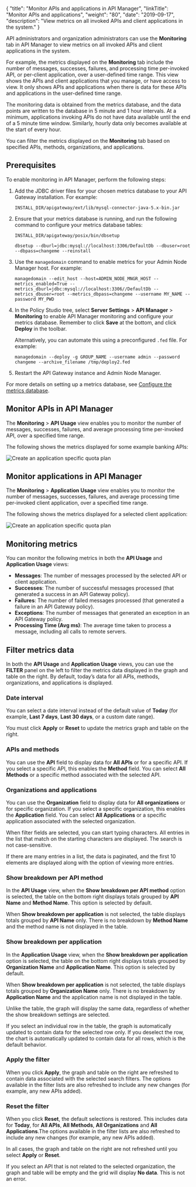 {
    "title": "Monitor APIs and applications in API Manager",
    "linkTitle": "Monitor APIs and applications",
    "weight": "80",
    "date": "2019-09-17",
    "description": "View metrics on all invoked APIs and client applications in the system."
}

API administrators and organization administrators can use the **Monitoring** tab in API Manager to view metrics on all invoked APIs and client applications in the system.

For example, the metrics displayed on the **Monitoring** tab include the number of messages, successes, failures, and processing time per-invoked API, or per-client application, over a user-defined time range. This view shows the APIs and client applications that you manage, or have access to view. It only shows APIs and applications when there is data for these APIs and applications in the user-defined time range.

The monitoring data is obtained from the metrics database, and the data points are written to the database in 5 minute and 1 hour intervals. At a minimum, applications invoking APIs do not have data available until the end of a 5 minute time window. Similarly, hourly data only becomes available at the start of every hour.

You can filter the metrics displayed on the **Monitoring** tab based on specified APIs, methods, organizations, and applications.

## Prerequisites

To enable monitoring in API Manager, perform the following steps:

1. Add the JDBC driver files for your chosen metrics database to your API Gateway installation. For example:

    ```
    INSTALL_DIR/apigateway/ext/lib/mysql-connector-java-5.x-bin.jar
    ```

2. Ensure that your metrics database is running, and run the following command to configure your metrics database tables:

    ```
    INSTALL_DIR/apigateway/posix/bin/dbsetup

    dbsetup --dburl=jdbc:mysql://localhost:3306/DefaultDb --dbuser=root --dbpass=changeme --reinstall
    ```

3. Use the `managedomain` command to enable metrics for your Admin Node Manager host. For example:

    ```
    managedomain --edit_host --host=ADMIN_NODE_MNGR_HOST --metrics_enabled=True --metrics_dburl=jdbc:mysql://localhost:3306//DefaultDb --metrics_dbuser=root --metrics_dbpass=changeme --username MY_NAME --password MY_PWD
    ```

4. In the Policy Studio tree, select **Server Settings** > **API Manager** > **Monitoring** to enable API Manager monitoring and configure your metrics database. Remember to click **Save** at the bottom, and click **Deploy** in the toolbar.

    Alternatively, you can automate this using a preconfigured `.fed` file. For example:

    ```
    managedomain --deploy -g GROUP_NAME --username admin --password changeme --archive_filename /tmp/deploy2.fed
    ```

5. Restart the API Gateway instance and Admin Node Manager.

For more details on setting up a metrics database, see [Configure the metrics database](/docs/apim_installation/apigtw_install/metrics_db_install/).

## Monitor APIs in API Manager

The **Monitoring** > **API Usage** view enables you to monitor the number of messages, successes, failures, and average processing time per-invoked API, over a specified time range.

The following shows the metrics displayed for some example banking APIs:

![Create an application specific quota plan](/Images/docbook/images/api_mgmt/api_mgmt_monitor_api.png)

## Monitor applications in API Manager

The **Monitoring** > **Application Usage** view enables you to monitor the number of messages, successes, failures, and average processing time per-invoked client application, over a specified time range.

The following shows the metrics displayed for a selected client application:

![Create an application specific quota plan](/Images/docbook/images/api_mgmt/api_mgmt_monitor_app.png)

## Monitoring metrics

You can monitor the following metrics in both the **API Usage** and **Application Usage** views:

* **Messages**: The number of messages processed by the selected API or client application.
* **Successes**: The number of successful messages processed (that generated a success in an API Gateway policy).
* **Failures**: The number of failed messages processed (that generated a failure in an API Gateway policy).
* **Exceptions**: The number of messages that generated an exception in an API Gateway policy.
* **Processing Time (Avg ms)**: The average time taken to process a message, including all calls to remote servers.

## Filter metrics data

In both the **API Usage** and **Application Usage** views, you can use the **FILTER** panel on the left to filter the metrics data displayed in the graph and table on the right. By default, today’s data for all APIs, methods, organizations, and applications is displayed.

### Date interval

You can select a date interval instead of the default value of **Today** (for example, **Last 7 days**, **Last 30 days**, or a custom date range).

You must click **Apply** or **Reset** to update the metrics graph and table on the right.

### APIs and methods

You can use the **API** field to display data for **All APIs** or for a specific API. If you select a specific API, this enables the **Method** field. You can select **All Methods** or a specific method associated with the selected API.

### Organizations and applications

You can use the **Organization** field to display data for **All organizations** or for specific organization. If you select a specific organization, this enables the **Application** field. You can select **All Applications** or a specific application associated with the selected organization.

When filter fields are selected, you can start typing characters. All entries in the list that match on the starting characters are displayed. The search is not case-sensitive.

If there are many entries in a list, the data is paginated, and the first 10 elements are displayed along with the option of viewing more entries.

### Show breakdown per API method

In the **API Usage** view, when the **Show breakdown per API method** option is selected, the table on the bottom right displays totals grouped by **API Name** and **Method Name**. This option is selected by default.

When **Show breakdown per application** is not selected, the table displays totals grouped by **API Name** only. There is no breakdown by **Method Name** and the method name is not displayed in the table.

### Show breakdown per application

In the **Application Usage** view, when the **Show breakdown per application** option is selected, the table on the bottom right displays totals grouped by **Organization Name** and **Application Name**. This option is selected by default.

When **Show breakdown per application** is not selected, the table displays totals grouped by **Organization Name** only. There is no breakdown by **Application Name** and the application name is not displayed in the table.

Unlike the table, the graph will display the same data, regardless of whether the show breakdown settings are selected.

If you select an individual row in the table, the graph is automatically updated to contain data for the selected row only. If you deselect the row, the chart is automatically updated to contain data for all rows, which is the default behavior.

### Apply the filter

When you click **Apply**, the graph and table on the right are refreshed to contain data associated with the selected search filters. The options available in the filter lists are also refreshed to include any new changes (for example, any new APIs added).

### Reset the filter

When you click **Reset**, the default selections is restored. This includes data for **Today**, for **All APIs**, **All Methods**, **All Organizations** and **All Applications**.The options available in the filter lists are also refreshed to include any new changes (for example, any new APIs added).

In all cases, the graph and table on the right are not refreshed until you select **Apply** or **Reset**.

If you select an API that is not related to the selected organization, the graph and table will be empty and the grid will display **No data**. This is not an error.

